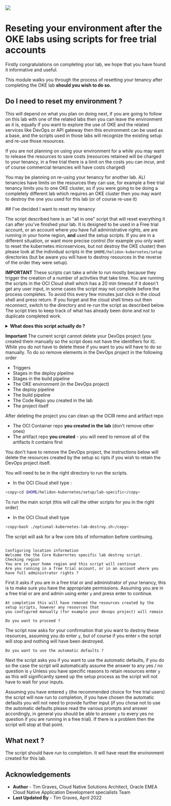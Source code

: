 ![](../../../common/images/customer.logo2.png)

# Reseting your environment after the OKE labs using scripts for free trial accounts

Firstly congratulations on completing your lab, we hope that you have found it informative and useful.

This module walks you through the process of resetting your tenancy after completing the OKE lab **should you wish to do so.**

## Do I need to reset my environment ?

This will depend on what you plan on doing next, if you are going to follow on this lab with one of the related labs then you can leave the environment as it is, equally if you want to explore the use of OKE and the related services like DevOps or API gateway then this environment can be used as a base, and the scripts used in those labs will recognize the existing setup and re-use those resources.

If you are not planning on using your environment for a while you may want to release the resources to save costs (resources retained will be charged to your tenancy, in a free trial there is a limit on the costs you can incur, and of course commercial tenancies will have costs charged)

You may be planning on re-using your tenancy for another lab. ALl tenancies have limits on the resources they can use, for example a free trial tenancy limits you to one OKE cluster, so if you were going to be doing a completely different lab which requires an OKE cluster then you may want to destroy the one you used for this lab (or of course re-use it)

## I've decided I want to reset my tenancy

The script described here is an  "all in one" script that will reset everything it can after you've finished your lab. It is designed to be used in a Free trial account, or an account where you have full administrative rights, are are running in your home region, **and** used the setup scripts. If you are in a different situation,  or want more precise control (for example you only want to reset the kubernetes microservices, but not destroy the OKE cluster) then please look at the individual scripts in the `$HOME/helidon-kubernetes/setup` directories (but be aware you will have to destroy resources in the reverse of the order they were setup).

**IMPORTANT** These scripts can take a while to run mostly because they trigger the creation of a number of activities that take time. You are running the scripts in the OCI Cloud shell which has a 20 min timeout if it doesn't get any user input, in some cases the script may not complete before the process completes. To avoid this every few minutes just click in the cloud shell and press return. If you forget and the cloud shell times out then reconnect, switch to the directory and re-run the script as described below. The script tries to keep track of what has already been done and not to duplicate completed work.

<details><summary><b>What does this script actually do ?</b></summary> 

This script will perform the following tasks, where possible you have already used the setup script to do a task then the resource will be re-used.

It will demove the DevOps services lab speciifc content by :"
  - Delete the policies based on the dynamic groups which allow Devops services to run builds and update your Kubernetes cluster"
  - Delete the dynamic groups used to identify various dev ops service elements"
  - Delete the ssh key to use when connecting to the OCI code repo (note that the $HOME/.ssh/config file will not be modified)"
  - Schedule deletion of the Vault secrets, the master signing key and the Vault"

It will then tidy up the Kubernetes environment
  - It will attempt to delete any namespaces setup in the kubernetes core (ingress-nginx)
  - Delete the microservices images and repos in OCIR
  - Delete the auth token created to access OCIR (it will not logout of docker though)
  - Reset the Kubernetes cluster to it's defult state by deleting the microservices and related objects
  - Reset the Kubernetes configuration files (ingress rules, config info etc.)
  - Terminate the Kubernetes cluster
  - Terminate the database and destroy test data
  - Attempt to remove your working a compartment (this will fail if it contains resources you've created)
  - Remove gathered basic information such as your initials
  - Remove the downloaded step certificate manager and certificates it's generated
  
Note that if a resource was reused (for example the database) then it will not delete those resources.

In some situations the compartment cannot be deleted, this is because some resources are destroyed in the background, of in some cases are scheduled for later deletion, and a compartment cannot be deleted while it contains existing resources (even if they are going through their deletion process)

</details>

**Important** The current script cannot delete your DevOps project (you created them manually so the script does not have the identifiers for it). While you do not have to delete these if you want to you will have to do so manually. To do so remove elements in the DevOps project in the following order

  - Triggers
  - Stages in the deploy pipeline
  - Stages in the build pipeline
  - The OKE environment (in the DevOps project)
  - The deploy pipeline
  - The build pipeline
  - The Code Repo you created in the lab
  - The project itself
  
After deleting the project you can clean up the OCIR remo and artifact repo
  - The OCI Container repo **you created in the lab** (don't remove other ones)
  - The artifact repo **you created** - you will need to remove all of the artifacts it contains first
  
You don't have to remove the DevOps project, the instructions below will delete the resources created by the setup sc ripts if you wish to retain the DevOps project itself.

  You will need to be in the right directory to run the scripts.
  
  - In the OCI Cloud shell type :
  
  ```bash
  <copy>cd $HOME/helidon-kubernetes/setup/lab-specific</copy>
  ```
  
  
  To run the main script (this will call the other scripts for you in the right order)
  
  - In the OCI Cloud shell type
  
  ```bash
  <copy>bash ./optional-kubernetes-lab-destroy.sh</copy>
  ```
  
  The script will ask for a few core bits of information before continuing.
  
  ```
  
Configuring location information
Welcome the the Core Kubernrtes specific lab destroy script.
Checking region
You are in your home region and this script will continue
Are you running in a free trial account, or in an account where you have full administrator rights ?
```
  
  First it asks if you are in a free trial or and administrator of your tenancy, this is to make sure you have the appropriate permissions. Assuming you are in a free trial or are and admin using enter `y` and press enter to continue.
  
  ```
At completion this will have removed the resources created by the setup scripts, however any resources that
you configured manually (for example your devops project) will remain

Do you want to proceed ?
```

  The script now asks for your confirmation that you want to destroy these resources, assuming you do enter `y`, but of course if you enter `n` the script will stop and nothing will have been destroyed.

```
Do you want to use the automatic defaults ?
```

  Next the script asks you if you want to use the automatic defaults, if you do so the case the script will automatically assume the answer to any yes / no question is `y` Unless you have specific reasons to retain resources enter `y` as this will significantly speed up the setup process as the script will not have to wait for your inputs.
  
  Assuming you have entered `y` (the recommended choice for free trial users) the script will now run to completion, if you have chosen the automatic defaults you will not need to provide further input (if you chose not to use the automatic defaults please read the various prompts and answer accordingly, in general you should be able to answer `y` to every yes  no question if you are running in a free trial). If there is a problem then the script will stop at that point.
  
## What next ?

The script should have run to completion. It will have reset the environment created for this lab.

## Acknowledgements

* **Author** - Tim Graves, Cloud Native Solutions Architect, Oracle EMEA Cloud Native Application Development specialists Team
* **Last Updated By** - Tim Graves, April 2022